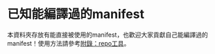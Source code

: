 # 已知能編譯過的manifest

本資料夾存放有能直接被使用的manifest，也歡迎大家貢獻自己能編譯過的manifest！使用方法請參考[附錄：repo工具](/appendix/repo/)。
